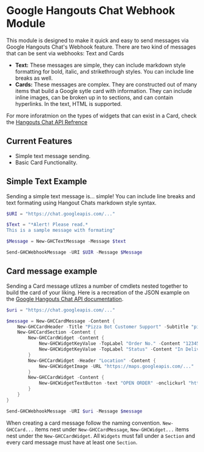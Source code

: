 # Google Hangouts Chat Webhook Module

This module is designed to make it quick and easy to send messages via Google Hangouts Chat's Webhook feature. There are two kind of messages that can be sent via webhooks: Text and Cards

* **Text:** These messages are simple, they can include markdown style formatting for bold, italic, and strikethrough styles. You can include line breaks as well.
* **Cards:** These messages are complex. They are constructed out of many items that build a Google sytle card with information. They can include inline images, can be broken up in to sections, and can contain hyperlinks. In the text, HTML is supported.

For more inforatmion on the types of widgets that can exist in a Card, check the [Hangouts Chat API Refrence](https://developers.google.com/hangouts/chat/reference/message-formats/cards)

## Current Features
* Simple text message sending.
* Basic Card Functionality.

## Simple Text Example
Sending a simple text message is... simple! You can include line breaks and text formating using Hangout Chats markdown style syntax.

```powershell
$URI = "https://chat.googleapis.com/..."

$Text = "*Alert! Please read.*
This is a sample message with formating"

$Message = New-GHCTextMessage -Message $text

Send-GHCWebhookMessage -URI $UIR -Message $Message

```

## Card message example
Sending a Card message utlizes a number of cmdlets nested together to build the card of your liking. Here is a recreation of the JSON example on the [Google Hangouts Chat API documentation](https://developers.google.com/hangouts/chat/reference/message-formats/cards#full_example_pizza_bot).

```powershell
$uri = "https://chat.googleapis.com/..."

$message = New-GHCCardMessage -Content {
    New-GHCCardHeader -Title "Pizza Bot Customer Support" -Subtitle "pizzabot@example.com" -ImageURL "https://goo.gl/aeDtrS" -ImageStyle avatar
    New-GHCCardSection -Content {
        New-GHCCardWidget -Content {
            New-GHCWidgetKeyValue -TopLabel "Order No." -Content "12345"
            New-GHCWidgetKeyValue -TopLabel "Status" -Content "In Delivery"
        }
        New-GHCCardWidget -Header "Location" -Content {
            New-GHCWidgetImage -URL "https://maps.googleapis.com/..."
        }
        New-GHCCardWidget -Content {
            New-GHCWidgetTextButton -text "OPEN ORDER" -onclickurl "https://example.com/orders/..."
        }
    }
}

Send-GHCWebhookMessage -URI $uri -Message $message
```
When creating a card message follow the naming convention. `New-GHCCard...` items nest under `New-GHCCardMessage`, `New-GHCWidget...` items nest under the `New-GHCCardWidget`. All `Widgets` must fall under a `Section` and every card message must have at least one `Section`.
